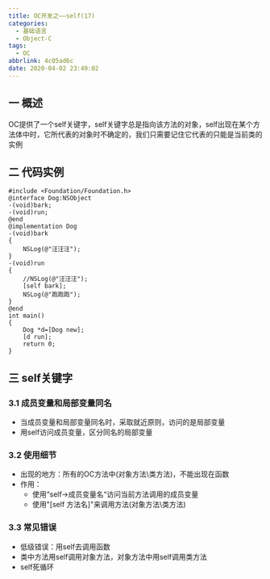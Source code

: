 ```yaml
---
title: OC开发之——self(17)
categories:
  - 基础语言
  - Object-C
tags:
  - OC
abbrlink: 4c05ad6c
date: 2020-04-02 23:49:02
---
```

## 一 概述

OC提供了一个self关键字，self关键字总是指向该方法的对象，self出现在某个方法体中时，它所代表的对象时不确定的，我们只需要记住它代表的只能是当前类的实例

<!--more-->

## 二 代码实例

```
#include <Foundation/Foundation.h>
@interface Dog:NSObject
-(void)bark;
-(void)run;
@end
@implementation Dog
-(void)bark
{
    NSLog(@"汪汪汪");
}
-(void)run
{
    //NSLog(@"汪汪汪");
    [self bark];
    NSLog(@"跑跑跑");
}
@end
int main()
{
    Dog *d=[Dog new];
    [d run]; 
    return 0;
}
```

## 三 self关键字

### 3.1 成员变量和局部变量同名

* 当成员变量和局部变量同名时，采取就近原则，访问的是局部变量
* 用self访问成员变量，区分同名的局部变量

### 3.2 使用细节

* 出现的地方：所有的OC方法中(对象方法\类方法)，不能出现在函数
* 作用：
  - 使用“self->成员变量名“访问当前方法调用的成员变量
  - 使用"[self 方法名]"来调用方法(对象方法\类方法)

### 3.3 常见错误

* 低级错误：用self去调用函数
* 类中方法用self调用对象方法，对象方法中用self调用类方法
* self死循环
